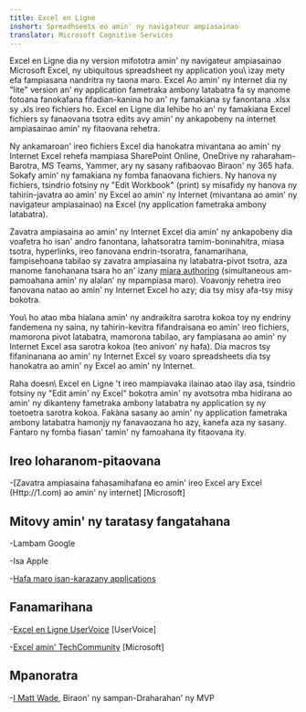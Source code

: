 ```yaml
---
title: Excel en Ligne
inshort: Spreadhseets eo amin' ny navigateur ampiasainao
translator: Microsoft Cognitive Services
---
```


Excel en Ligne dia ny version mifototra amin' ny navigateur ampiasainao Microsoft Excel, ny
ubiquitous spreadsheet ny application you\ izay mety efa fampiasana nandritra ny taona maro. Excel
Ao amin' ny internet dia ny \"lite\" version an' ny application fametraka ambony latabatra fa sy
manome fotoana fanokafana fifadian-kanina ho an' ny famakiana sy fanontana .xlsx sy .xls
ireo fichiers ho. Excel en Ligne dia lehibe ho an' ny famakiana Excel fichiers sy fanaovana tsotra
edits avy amin' ny ankapobeny na internet ampiasainao amin' ny fitaovana rehetra.

Ny ankamaroan' ireo fichiers Excel dia hanokatra mivantana ao amin' ny Internet Excel rehefa mampiasa
SharePoint Online, OneDrive ny raharaham-Barotra, MS Teams, Yammer, ary ny sasany
rafibaovao Biraon' ny 365 hafa. Sokafy amin' ny famakiana ny fomba fanaovana fichiers. Ny hanova ny fichiers,
tsindrio fotsiny ny \"Edit Workbook\" (print) sy misafidy ny hanova ny tahirin-javatra ao amin' ny
Excel ao amin' ny Internet (mivantana ao amin' ny navigateur ampiasainao) na Excel (ny application fametraka ambony latabatra).

Zavatra ampiasaina ao amin' ny Internet Excel dia amin' ny ankapobeny dia voafetra ho isan' andro
fanontana, lahatsoratra tamim-boninahitra, miasa tsotra, hyperlinks, ireo fanovana endrin-tsoratra,
fanamarihana, fampisehoana tabilao sy zavatra ampiasaina ny latabatra-pivot tsotra,
aza manome fanohanana tsara ho an' izany
[miara authoring](http://icsh.pt/CoAuthoring) (simultaneous am-pamoahana amin' ny alalan' ny
mpampiasa maro). Voavonjy rehetra ireo fanovana natao ao amin' ny Internet Excel
ho azy; dia tsy misy afa-tsy misy bokotra.

You\ ho atao mba hialana amin' ny andraikitra sarotra kokoa toy ny endriny fandemena ny saina, ny tahirin-kevitra
fifandraisana eo amin' ireo fichiers, mamorona pivot latabatra, mamorona tabilao, ary
fampiasana ao amin' ny Internet Excel asa sarotra kokoa (teo anivon' ny hafa). Dia macros
tsy fifaninanana ao amin' ny Internet Excel sy voaro spreadsheets dia tsy hanokatra ao amin' ny
Excel ao amin' ny Internet.

Raha doesn\ Excel en Ligne 't ireo mampiavaka ilainao atao ilay asa,
tsindrio fotsiny ny \"Edit amin' ny Excel\" bokotra amin' ny avotsotra mba hidirana ao amin' ny
dikanteny fametraka ambony latabatra ny application sy ny toetoetra sarotra kokoa. Fakàna sasany
ao amin' ny application fametraka ambony latabatra hamonjy ny fanavaozana ho azy, kanefa aza ny sasany. Fantaro
ny fomba fiasan' tamin' ny famoahana ity fitaovana ity.

Ireo loharanom-pitaovana
---------

-[Zavatra ampiasaina fahasamihafana eo amin' ireo Excel ary Excel
    (Http://1.com) ao amin' ny internet]
    \[Microsoft\]

Mitovy amin' ny taratasy fangatahana
--------------------

-Lambam Google

-Isa Apple

-[Hafa maro isan-karazany
    applications](https://en.wikipedia.org/wiki/List_of_spreadsheet_software#Online_spreadsheets)

Fanamarihana
---------

-[Excel en Ligne UserVoice](https://excel.uservoice.com/forums/274580-excel-online)
    \[UserVoice\]

-[Excel amin' TechCommunity](https://techcommunity.microsoft.com/t5/Word/ct-p/Word)
    \[Microsoft\]

Mpanoratra
---------

-[I Matt Wade](https://www.linkedin.com/in/thatmattwade/), Biraon' ny sampan-Draharahan' ny MVP


